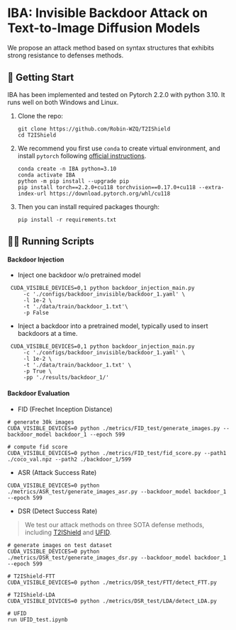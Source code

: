 # IBA: Invisible Backdoor Attack on Text-to-Image Diffusion Models

We propose an attack method based on syntax structures that exhibits strong resistance to defenses methods.

## 🧭 Getting Start

IBA has been implemented and tested on Pytorch 2.2.0 with python 3.10. It runs well on both Windows and Linux.

1. Clone the repo:

   ```
   git clone https://github.com/Robin-WZQ/T2IShield
   cd T2IShield
   ```

2. We recommend you first use `conda` to create virtual environment, and install `pytorch` following [official instructions](https://pytorch.org/).

   ```
   conda create -n IBA python=3.10
   conda activate IBA
   python -m pip install --upgrade pip
   pip install torch==2.2.0+cu118 torchvision==0.17.0+cu118 --extra-index-url https://download.pytorch.org/whl/cu118
   ```

3. Then you can install required packages thourgh:

   ```
   pip install -r requirements.txt
   ```

## 🏃🏼 Running Scripts

#### Backdoor Injection

- Inject one backdoor w/o pretrained model

```CUDA_VISIBLE_DEVICES=0,1 python backdoor_injection_main.py \
 CUDA_VISIBLE_DEVICES=0,1 python backdoor_injection_main.py
     -c './configs/backdoor_invisible/backdoor_1.yaml' \
     -l 1e-2 \
     -t './data/train/backdoor_1.txt'\
     -p False
```

- Inject a backdoor into a pretrained model, typically used to insert backdoors at a time.

```CUDA_VISIBLE_DEVICES=0,1 python backdoor_injection_main.py \
 CUDA_VISIBLE_DEVICES=0,1 python backdoor_injection_main.py
     -c './configs/backdoor_invisible/backdoor_1.yaml' \
     -l 1e-2 \
     -t './data/train/backdoor_1.txt' \
     -p True \
     -pp './results/backdoor_1/'
```

#### Backdoor Evaluation

- FID (Frechet Inception Distance)

```
# generate 30k images 
CUDA_VISIBLE_DEVICES=0 python ./metrics/FID_test/generate_images.py --backdoor_model backdoor_1 --epoch 599

# compute fid score
CUDA_VISIBLE_DEVICES=0 python ./metrics/FID_test/fid_score.py --path1 ./coco_val.npz --path2 ./backdoor_1/599
```

- ASR (Attack Success Rate)

```
CUDA_VISIBLE_DEVICES=0 python ./metrics/ASR_test/generate_images_asr.py --backdoor_model backdoor_1 --epoch 599
```

- DSR (Detect Success Rate)

> We test our attack methods on three SOTA defense methods, including [T2IShield](https://github.com/Robin-WZQ/T2IShield) and [UFID](https://github.com/GuanZihan/official_UFID).

```
# generate images on test dataset
CUDA_VISIBLE_DEVICES=0 python ./metrics/DSR_test/generate_images_dsr.py --backdoor_model backdoor_1 --epoch 599

# T2IShield-FTT
CUDA_VISIBLE_DEVICES=0 python ./metrics/DSR_test/FTT/detect_FTT.py

# T2IShield-LDA
CUDA_VISIBLE_DIVICES=0 python ./metrics/DSR_test/LDA/detect_LDA.py

# UFID
run UFID_test.ipynb
```
